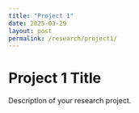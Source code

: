 ```yaml
---
title: "Project 1"
date: 2025-03-29
layout: post
permalink: /research/project1/
---
```


<h1>Project 1 Title</h1>
<p>Description of your research project.</p>

